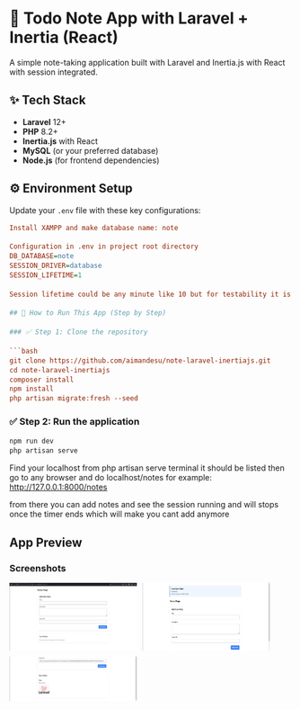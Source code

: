 # 📝 Todo Note App with Laravel + Inertia (React)

A simple note-taking application built with Laravel and Inertia.js with React with session integrated.

## ✨ Tech Stack

-   **Laravel** 12+
-   **PHP** 8.2+
-   **Inertia.js** with React
-   **MySQL** (or your preferred database)
-   **Node.js** (for frontend dependencies)

## ⚙️ Environment Setup

Update your `.env` file with these key configurations:

````ini
Install XAMPP and make database name: note

Configuration in .env in project root directory
DB_DATABASE=note
SESSION_DRIVER=database
SESSION_LIFETIME=1

Session lifetime could be any minute like 10 but for testability it is better to use 1

## 🚀 How to Run This App (Step by Step)

### ✅ Step 1: Clone the repository

```bash
git clone https://github.com/aimandesu/note-laravel-inertiajs.git
cd note-laravel-inertiajs
composer install
npm install
php artisan migrate:fresh --seed
````

### ✅ Step 2: Run the application

```bash
npm run dev
php artisan serve
```

Find your localhost from php artisan serve terminal it should be listed
then go to any browser and do localhost/notes
for example: http://127.0.0.1:8000/notes

from there you can add notes and see the session running and will stops once the timer ends
which will make you cant add anymore

## App Preview

### Screenshots

<div style="display: flex; gap: 10px; flex-wrap: wrap;">
  <img src="public/images/screenshot_1.png" width="45%" alt="Screenshot 1">
  <img src="public/images/screenshot_2.png" width="45%" alt="Screenshot 2">
  <img src="public/images/screenshot_3.png" width="45%" alt="Screenshot 3">
</div>
